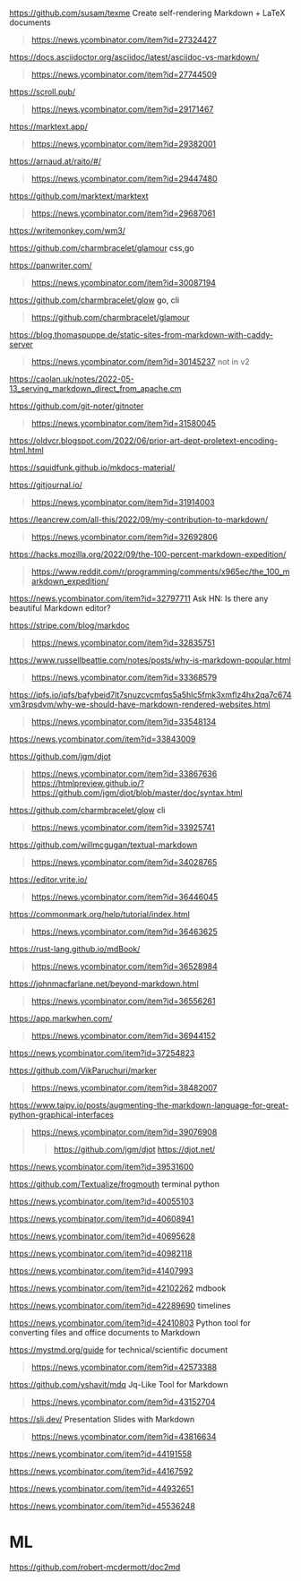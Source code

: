 https://github.com/susam/texme Create self-rendering Markdown + LaTeX documents
> https://news.ycombinator.com/item?id=27324427

https://docs.asciidoctor.org/asciidoc/latest/asciidoc-vs-markdown/
> https://news.ycombinator.com/item?id=27744509

https://scroll.pub/
> https://news.ycombinator.com/item?id=29171467

https://marktext.app/
> https://news.ycombinator.com/item?id=29382001

https://arnaud.at/raito/#/
> https://news.ycombinator.com/item?id=29447480

https://github.com/marktext/marktext
> https://news.ycombinator.com/item?id=29687061

https://writemonkey.com/wm3/

https://github.com/charmbracelet/glamour css,go

https://panwriter.com/
> https://news.ycombinator.com/item?id=30087194

https://github.com/charmbracelet/glow go, cli
> https://github.com/charmbracelet/glamour

https://blog.thomaspuppe.de/static-sites-from-markdown-with-caddy-server
> https://news.ycombinator.com/item?id=30145237 not in v2

https://caolan.uk/notes/2022-05-13_serving_markdown_direct_from_apache.cm

https://github.com/git-noter/gitnoter
> https://news.ycombinator.com/item?id=31580045

https://oldvcr.blogspot.com/2022/06/prior-art-dept-proletext-encoding-html.html

https://squidfunk.github.io/mkdocs-material/

https://gitjournal.io/
> https://news.ycombinator.com/item?id=31914003

https://leancrew.com/all-this/2022/09/my-contribution-to-markdown/
> https://news.ycombinator.com/item?id=32692806

https://hacks.mozilla.org/2022/09/the-100-percent-markdown-expedition/
> https://www.reddit.com/r/programming/comments/x965ec/the_100_markdown_expedition/

https://news.ycombinator.com/item?id=32797711 Ask HN: Is there any beautiful Markdown editor?

https://stripe.com/blog/markdoc
> https://news.ycombinator.com/item?id=32835751

https://www.russellbeattie.com/notes/posts/why-is-markdown-popular.html
> https://news.ycombinator.com/item?id=33368579

https://ipfs.io/ipfs/bafybeid7lt7snuzcvcmfqs5a5hlc5fmk3xmflz4hx2qa7c674vm3rpsdvm/why-we-should-have-markdown-rendered-websites.html
> https://news.ycombinator.com/item?id=33548134

https://news.ycombinator.com/item?id=33843009

https://github.com/jgm/djot
> https://news.ycombinator.com/item?id=33867636
> https://htmlpreview.github.io/?https://github.com/jgm/djot/blob/master/doc/syntax.html

https://github.com/charmbracelet/glow cli
> https://news.ycombinator.com/item?id=33925741

https://github.com/willmcgugan/textual-markdown
> https://news.ycombinator.com/item?id=34028765

https://editor.vrite.io/
> https://news.ycombinator.com/item?id=36446045

https://commonmark.org/help/tutorial/index.html
> https://news.ycombinator.com/item?id=36463625

https://rust-lang.github.io/mdBook/
> https://news.ycombinator.com/item?id=36528984

https://johnmacfarlane.net/beyond-markdown.html
> https://news.ycombinator.com/item?id=36556261

https://app.markwhen.com/
> https://news.ycombinator.com/item?id=36944152

https://news.ycombinator.com/item?id=37254823

https://github.com/VikParuchuri/marker
> https://news.ycombinator.com/item?id=38482007

https://www.taipy.io/posts/augmenting-the-markdown-language-for-great-python-graphical-interfaces
> https://news.ycombinator.com/item?id=39076908
> > https://github.com/jgm/djot https://djot.net/

https://news.ycombinator.com/item?id=39531600

https://github.com/Textualize/frogmouth terminal python

https://news.ycombinator.com/item?id=40055103

https://news.ycombinator.com/item?id=40608941

https://news.ycombinator.com/item?id=40695628

https://news.ycombinator.com/item?id=40982118

https://news.ycombinator.com/item?id=41407993

https://news.ycombinator.com/item?id=42102262 mdbook

https://news.ycombinator.com/item?id=42289690 timelines

https://news.ycombinator.com/item?id=42410803 Python tool for converting files and office documents to Markdown

https://mystmd.org/guide for technical/scientific document
> https://news.ycombinator.com/item?id=42573388

https://github.com/yshavit/mdq Jq-Like Tool for Markdown
> https://news.ycombinator.com/item?id=43152704

https://sli.dev/ Presentation Slides with Markdown
> https://news.ycombinator.com/item?id=43816634

https://news.ycombinator.com/item?id=44191558

https://news.ycombinator.com/item?id=44167592

https://news.ycombinator.com/item?id=44932651

https://news.ycombinator.com/item?id=45536248

# ML
https://github.com/robert-mcdermott/doc2md